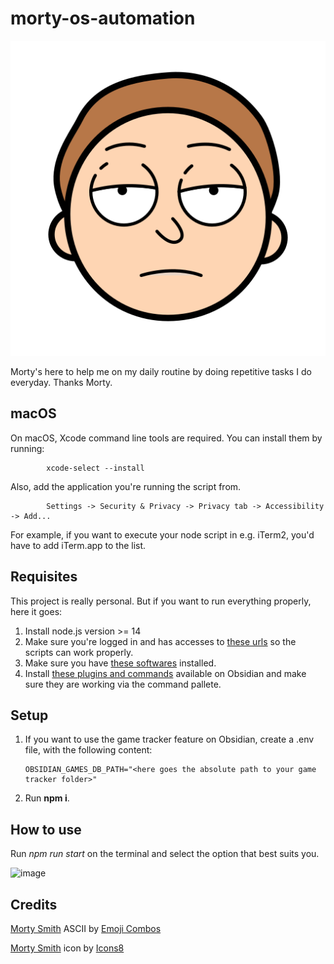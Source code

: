 # morty-os-automation

<div align="center">
    <img alt="Morty's face, bored" src="src/assets/morty.png">
</div>

Morty's here to help me on my daily routine by doing repetitive tasks I do everyday. Thanks Morty.

## macOS

On macOS, Xcode command line tools are required.
You can install them by running:

            xcode-select --install

Also, add the application you're running the script from.

            Settings -> Security & Privacy -> Privacy tab -> Accessibility -> Add...

For example, if you want to execute your node script in e.g. iTerm2, you'd have to add iTerm.app to the list.

## Requisites
This project is really personal. But if you want to run everything properly, here it goes:

1. Install node.js version >= 14
2. Make sure you're logged in and has accesses to [these urls](https://github.com/brenobattaglin/morty-os-automation/blob/main/src/constants/url.ts) so the scripts can work properly.
3. Make sure you have [these softwares](https://github.com/brenobattaglin/morty-os-automation/blob/main/src/constants/software-names.ts) installed.
4. Install [these plugins and commands](https://github.com/brenobattaglin/morty-os-automation/blob/main/src/constants/obsidian.ts) available on Obsidian and make sure they are working via the command pallete.

## Setup

1. If you want to use the game tracker feature on Obsidian, create a .env file, with the following content:

       OBSIDIAN_GAMES_DB_PATH="<here goes the absolute path to your game tracker folder>"
1. Run **npm i**.

## How to use

Run _npm run start_ on the terminal and select the option that best suits you.

<img width="390" alt="image" src="https://github.com/brenobattaglin/morty-os-automation/assets/8771994/a90179bc-dc0b-40e8-8db9-8933224591ab">


## Credits

<a target="_blank" href="https://emojicombos.com/morty">Morty Smith</a> ASCII by <a target="_blank" href="https://emojicombos.com/">Emoji Combos</a>

<a target="_blank" href="https://icons8.com/icon/hAPVXSp7TpSM/morty-smith">Morty Smith</a> icon by <a target="_blank" href="https://icons8.com">Icons8</a>
